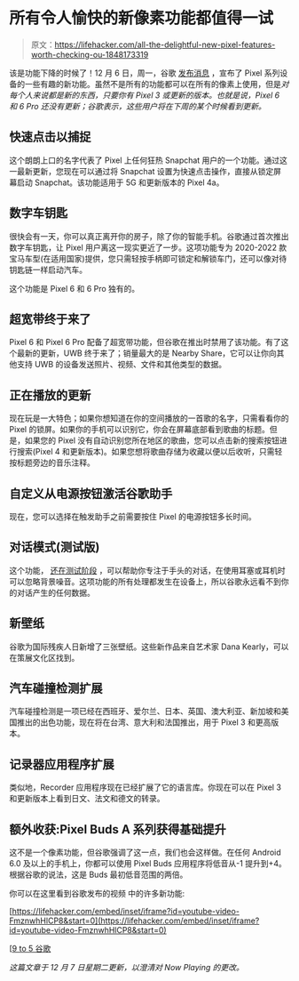 # 所有令人愉快的新像素功能都值得一试

> 原文：<https://lifehacker.com/all-the-delightful-new-pixel-features-worth-checking-ou-1848173319>

该是功能下降的时候了！12 月 6 日，周一，谷歌 [发布消息](https://blog.google/products/pixel/snap-faster-hear-better-and-do-more-your-pixel/?_ga=2.54639341.733681418.1638894541-1757392564.1636473095) ，宣布了 Pixel 系列设备的一些有趣的新功能。虽然不是所有的功能都可以在所有的像素上使用，但是*对每个人来说都是新的东西，只要你有 Pixel 3 或更新的版本。也就是说，Pixel 6 和 6 Pro 还没有更新；谷歌表示，这些用户将在下周的某个时候看到更新。*



## 快速点击以捕捉

这个朗朗上口的名字代表了 Pixel 上任何狂热 Snapchat 用户的一个功能。通过这一最新更新，您现在可以通过将 Snapchat 设置为快速点击操作，直接从锁定屏幕启动 Snapchat。该功能适用于 5G 和更新版本的 Pixel 4a。

## 数字车钥匙

很快会有一天，你可以真正离开你的房子，除了你的智能手机。谷歌通过首次推出数字车钥匙，让 Pixel 用户离这一现实更近了一步。这项功能专为 2020-2022 款宝马车型(在适用国家)提供，您只需轻按手柄即可锁定和解锁车门，还可以像对待钥匙链一样启动汽车。

这个功能是 Pixel 6 和 6 Pro 独有的。

## 超宽带终于来了

Pixel 6 和 Pixel 6 Pro 配备了超宽带功能，但谷歌在推出时禁用了该功能。有了这个最新的更新，UWB 终于来了；销量最大的是 Nearby Share，它可以让你向其他支持 UWB 的设备发送照片、视频、文件和其他类型的数据。

## 正在播放的更新

现在玩是一大特色；如果你想知道在你的空间播放的一首歌的名字，只需看看你的 Pixel 的锁屏。如果你的手机可以识别它，你会在屏幕底部看到歌曲的标题。但是，如果您的 Pixel 没有自动识别您所在地区的歌曲，您可以点击新的搜索按钮进行搜索(Pixel 4 和更新版本)。如果您想将歌曲存储为收藏以便以后收听，只需轻按标题旁边的音乐注释。

## **自定义从电源按钮激活谷歌助手**

现在，您可以选择在触发助手之前需要按住 Pixel 的电源按钮多长时间。

## 对话模式(测试版)

这个功能， [还在测试阶段](https://services.google.com/fb/forms/l2l_interest_form/) ，可以帮助你专注于手头的对话，在使用耳塞或耳机时可以忽略背景噪音。这项功能的所有处理都发生在设备上，所以谷歌永远看不到你的对话产生的任何数据。

## 新壁纸

谷歌为国际残疾人日新增了三张壁纸。这些新作品来自艺术家 Dana Kearly，可以在策展文化区找到。

## 汽车碰撞检测扩展

汽车碰撞检测是一项已经在西班牙、爱尔兰、日本、英国、澳大利亚、新加坡和美国推出的出色功能，现在将在台湾、意大利和法国推出，用于 Pixel 3 和更高版本。

## 记录器应用程序扩展

类似地，Recorder 应用程序现在已经扩展了它的语言库。你现在可以在 Pixel 3 和更新版本上看到日文、法文和德文的转录。

## 额外收获:Pixel Buds A 系列获得基础提升

这不是一个像素功能，但谷歌强调了这一点，我们也会这样做。在任何 Android 6.0 及以上的手机上，你都可以使用 Pixel Buds 应用程序将低音从-1 提升到+4。根据谷歌的说法，这是 Buds 最初低音范围的两倍。

你可以在这里看到谷歌发布的视频 中的许多新功能:

 [https://lifehacker.com/embed/inset/iframe?id=youtube-video-FmznwhHlCP8&start=0](https://lifehacker.com/embed/inset/iframe?id=youtube-video-FmznwhHlCP8&start=0) 

[[9 to 5 谷歌](https://9to5google.com/2021/12/06/december-pixel-feature-drop-android-12/)

*这篇文章于 12 月 7 日星期二更新，以澄清对 Now Playing 的更改。*